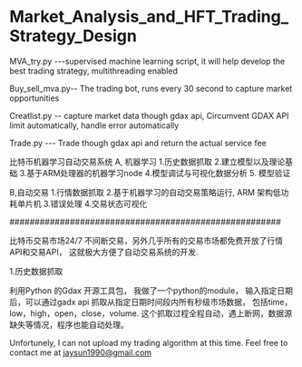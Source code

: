 # Market_Analysis_and_HFT_Trading_Strategy_Design
MVA_try.py ---supervised machine learning script, it will help develop the best trading strategy, multithreading enabled 

Buy_sell_mva.py-- The trading bot, runs every 30 second to capture market opportunities 

Creatlist.py -- capture market data though gdax api, Circumvent GDAX API limit automatically, handle error automatically

Trade.py --- Trade though gdax api and return the actual service fee


比特币机器学习自动交易系统
A, 机器学习
1.历史数据抓取
2.建立模型以及理论基础
3.基于ARM处理器的机器学习node
4.模型调试与可视化数据分析
5. 模型验证

B,自动交易
1.行情数据抓取
2.基于机器学习的自动交易策略运行, ARM 架构低功耗单片机
3.错误处理
4.交易状态可视化

######################################################

比特币交易市场24/7 不间断交易，另外几乎所有的交易市场都免费开放了行情API和交易API， 这就极大方便了自动交易系统的开发.

1.历史数据抓取

利用Python 的Gdax 开源工具包， 我做了一个python的module， 输入指定日期后，可以通过gadx api 抓取从指定日期时间段内所有秒级市场数据， 包括time，low，high，open，close，volume. 这个抓取过程全程自动，遇上断网，数据源缺失等情况，程序也能自动处理。



Unfortunely, I can not upload my trading algorithm at this time. 
Feel free to contact me at jaysun1990@gmail.com
